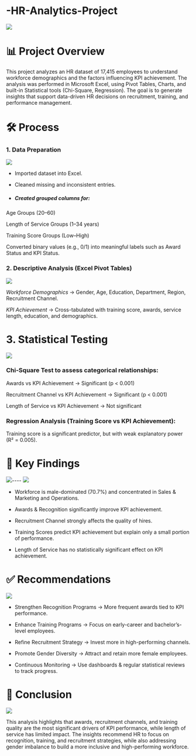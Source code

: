 # -HR-Analytics-Project
![](HR-Strategy616.jpg)

# 📊 Project Overview

This project analyzes an HR dataset of 17,415 employees to understand workforce demographics and the factors influencing KPI achievement.
The analysis was performed in Microsoft Excel, using Pivot Tables, Charts, and built-in Statistical tools (Chi-Square, Regression).
The goal is to generate insights that support data-driven HR decisions on recruitment, training, and performance management.

# 🛠️ Process
### 1. Data Preparation
![](HR_Clean.jpg)

- Imported dataset into Excel.

- Cleaned missing and inconsistent entries.

- ##### Created grouped columns for:

Age Groups (20–60)

Length of Service Groups (1–34 years)

Training Score Groups (Low–High)

Converted binary values (e.g., 0/1) into meaningful labels such as Award Status and KPI Status.

### 2. Descriptive Analysis (Excel Pivot Tables)

![](HR_pivot.jpg)

*Workforce Demographics* → Gender, Age, Education, Department, Region, Recruitment Channel.

*KPI Achievement* → Cross-tabulated with training score, awards, service length, education, and demographics.

# 3. Statistical Testing
![](HR_statistics.jpg)

### Chi-Square Test to assess categorical relationships:

Awards vs KPI Achievement → Significant (p < 0.001)

Recruitment Channel vs KPI Achievement → Significant (p < 0.001)

Length of Service vs KPI Achievement → Not significant

### Regression Analysis (Training Score vs KPI Achievement):

Training score is a significant predictor, but with weak explanatory power (R² = 0.005).

# 🔑 Key Findings
![](HR_dashboard.jpg)---- ![](HR_dashboard.jpg)

- Workforce is male-dominated (70.7%) and concentrated in Sales & Marketing and Operations.

- Awards & Recognition significantly improve KPI achievement.

- Recruitment Channel strongly affects the quality of hires.

- Training Scores predict KPI achievement but explain only a small portion of performance.

- Length of Service has no statistically significant effect on KPI achievement.

# ✅ Recommendations

![](images.jpeg)

- Strengthen Recognition Programs → More frequent awards tied to KPI performance.

- Enhance Training Programs → Focus on early-career and bachelor’s-level employees.

- Refine Recruitment Strategy → Invest more in high-performing channels.

- Promote Gender Diversity → Attract and retain more female employees.

- Continuous Monitoring → Use dashboards & regular statistical reviews to track progress.

# 📌 Conclusion
![](https://github.com/christopherstanleyobinna-rgb/-HR-Analytics-Project/blob/main/images%20(1).jpeg)

This analysis highlights that awards, recruitment channels, and training quality are the most significant drivers of KPI performance, while length of service has limited impact.
The insights recommend HR to focus on recognition, training, and recruitment strategies, while also addressing gender imbalance to build a more inclusive and high-performing workforce.
